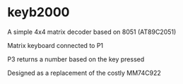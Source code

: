 # keyb2000

A simple 4x4 matrix decoder based on 8051 (AT89C2051)

Matrix keyboard connected to P1

P3 returns a number based on the key pressed

Designed as a replacement of the costly MM74C922
